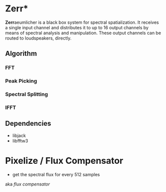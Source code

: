 # Zerr*

**Zerr**aeumlicher is a black box system for spectral spatialization. It receives a single input channel and distributes it to up to 16 output channels by means of spectral analysis and manipulation.
These output channels can be routed to loudspeakers, directly.

## Algorithm

### FFT

### Peak Picking

### Spectral Splitting

### IFFT

## Dependencies

- libjack
- libfftw3



# Pixelize / Flux Compensator

- get the spectral flux for every 512 samples

 
aka *flux compensator*
